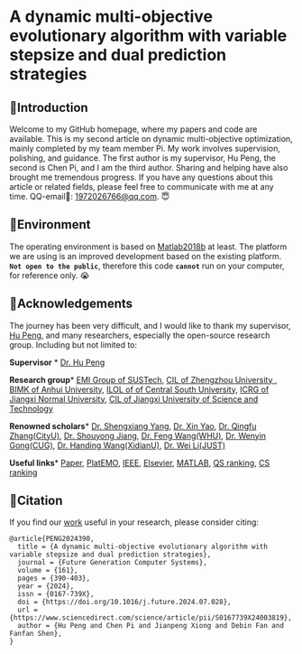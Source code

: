 A dynamic multi-objective evolutionary algorithm with variable stepsize and dual prediction strategies
======
🐓Introduction
-------
Welcome to my GitHub homepage, where my papers and code are available. 
This is my second article on dynamic multi-objective optimization, mainly completed by my team member Pi.
My work involves supervision, polishing, and guidance. The first author is my supervisor, Hu Peng, the second is Chen Pi, and I am the third author.
Sharing and helping have also brought me tremendous progress.
If you have any questions about this article or related fields, please feel free to communicate with me at any time. QQ-email💌: 1972026766@qq.com. 😇

🐨Environment
---
The operating environment is based on [Matlab2018b](https://www.mathworks.com/) at least. 
The platform we are using is an improved development based on the existing platform. 
__`Not open to the public`__, therefore this code __`cannot`__ run on your computer, for reference only. 😭

🦉Acknowledgements
---
The journey has been very difficult, and I would like to thank my supervisor, [Hu Peng](https://whuph.github.io/index.html), and many researchers, especially the open-source research group.
Including but not limited to:

 __Supervisor__ *  [Dr. Hu Peng](https://whuph.github.io/index.html)
 
 __Research group__*  [EMI Group of SUSTech](https://www.emigroup.tech/), [CIL of Zhengzhou University ](https://www5.zzu.edu.cn/cilab/index.htm), [BIMK of Anhui University](https://github.com/BIMK), [ILOL of of Central South University](https://intleo.csu.edu.cn/index.html), [ICRG of Jiangxi Normal University](https://xyzhoujx.github.io/index.html#/), [CIL of Jiangxi University of Science and Technology](https://cilab.jxust.edu.cn/index.htm)
 
 __Renowned scholars__*  [Dr. Shengxiang Yang](https://www.tech.dmu.ac.uk/%7Esyang/index.html), [Dr. Xin Yao](https://cse.sustech.edu.cn/faculty/~xiny/), [Dr. Qingfu Zhang(CityU)](https://www.cs.cityu.edu.hk/~qzhan7/index.html), [Dr. Shouyong Jiang](https://chang88ye.github.io/homepage/), [Dr. Feng Wang(WHU)](https://fengwangwhu.github.io/), [Dr. Wenyin Gong(CUG)](https://wewnyin.github.io/wenyingong/chs.htm), [Dr. Handing Wang(XidianU)](https://github.com/HandingWang), [Dr. Wei Li(JUST)](https://weilijxust.github.io/)
 
 __Useful links__*  [Paper](https://www.sciencedirect.com/science/article/abs/pii/S0167739X24003819), [PlatEMO](https://github.com/BIMK/PlatEMO), [IEEE](https://ieeexplore.ieee.org/Xplore/home.jsp), [Elsevier](https://www.sciencedirect.com/), [MATLAB](https://www.mathworks.com/products/matlab.html), [QS ranking](https://www.qschina.cn/), [CS ranking](https://csrankings.org/)
 
🦫Citation
-----
If you find our [work](https://www.sciencedirect.com/science/article/abs/pii/S0167739X24003819) useful in your research, please consider citing:
```
@article{PENG2024390,
  title = {A dynamic multi-objective evolutionary algorithm with variable stepsize and dual prediction strategies},
  journal = {Future Generation Computer Systems},
  volume = {161},
  pages = {390-403},
  year = {2024},
  issn = {0167-739X},
  doi = {https://doi.org/10.1016/j.future.2024.07.028},
  url = {https://www.sciencedirect.com/science/article/pii/S0167739X24003819},
  author = {Hu Peng and Chen Pi and Jianpeng Xiong and Debin Fan and Fanfan Shen},
}
